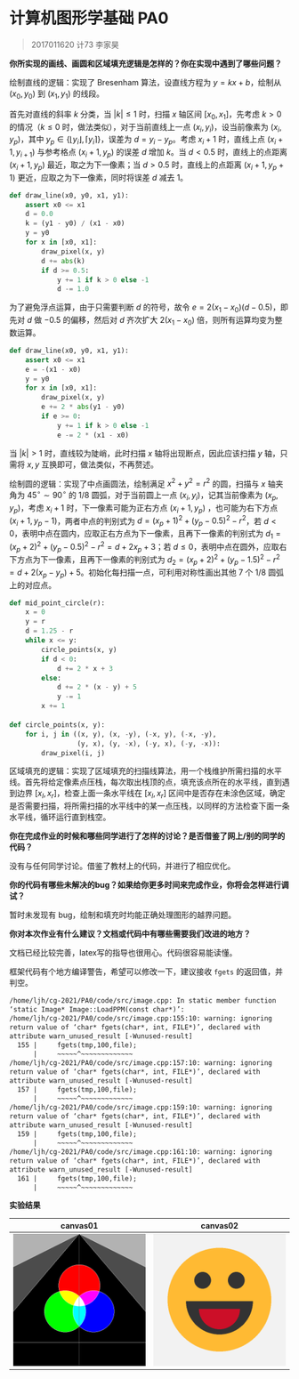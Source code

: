 # 计算机图形学基础 PA0

> 2017011620  计73  李家昊

**你所实现的画线、画圆和区域填充逻辑是怎样的？你在实现中遇到了哪些问题？**

绘制直线的逻辑：实现了 Bresenham 算法，设直线方程为 $y = kx + b$，绘制从 $(x_0, y_0)$ 到 $(x_1, y_1)$ 的线段。

首先对直线的斜率 $k$ 分类，当 $|k| \le 1$ 时，扫描 $x$ 轴区间 $[x_0, x_1]$，先考虑 $k > 0$ 的情况（$k \le 0$ 时，做法类似），对于当前直线上一点 $(x_i,y_i)$，设当前像素为 $(x_i,y_p)$，其中 $y_p \in \{\lfloor y_i \rfloor, \lceil y_i \rceil\}$，误差为 $d=y_i - y_p$。考虑 $x_i + 1$ 时，直线上点 $(x_i + 1, y_{i+1})$ 与参考格点 $(x_i + 1, y_p)$ 的误差 $d$ 增加 $k$。当 $d < 0.5$ 时，直线上的点距离 $(x_i + 1, y_p)$ 最近，取之为下一像素；当 $d>0.5$ 时，直线上的点距离 $(x_i + 1, y_p + 1)$ 更近，应取之为下一像素，同时将误差 $d$ 减去 1。

```python
def draw_line(x0, y0, x1, y1):
    assert x0 <= x1
    d = 0.0
    k = (y1 - y0) / (x1 - x0)
    y = y0
    for x in [x0, x1]:
        draw_pixel(x, y)
        d += abs(k)
        if d >= 0.5:
            y += 1 if k > 0 else -1
            d -= 1.0
```

为了避免浮点运算，由于只需要判断 $d$ 的符号，故令 $e = 2(x_1 - x_0)(d - 0.5)$，即先对 $d$ 做 $-0.5$ 的偏移，然后对 $d$ 齐次扩大 $2(x_1 - x_0)$ 倍，则所有运算均变为整数运算。

```python
def draw_line(x0, y0, x1, y1):
    assert x0 <= x1
    e = -(x1 - x0)
    y = y0
    for x in [x0, x1]:
        draw_pixel(x, y)
        e += 2 * abs(y1 - y0)
        if e >= 0:
            y += 1 if k > 0 else -1
            e -= 2 * (x1 - x0)
```

当 $|k| > 1$ 时，直线较为陡峭，此时扫描 $x$ 轴将出现断点，因此应该扫描 $y$ 轴，只需将 $x,y$ 互换即可，做法类似，不再赘述。

绘制圆的逻辑：实现了中点画圆法，绘制满足 $x^2 + y^2 = r^2$ 的圆，扫描与 $x$ 轴夹角为 $45^\circ \sim 90^\circ$ 的 1/8 圆弧，对于当前圆上一点 $(x_i,y_i)$，记其当前像素为 $(x_p, y_p)$，考虑 $x_i + 1$ 时，下一像素可能为正右方点 $(x_i + 1,y_p)$ ，也可能为右下方点 $(x_i + 1, y_p - 1)$，两者中点的判别式为 $d = (x_p + 1)^2 + (y_p - 0.5)^2 - r^2$，若 $d < 0$，表明中点在圆内，应取正右方点为下一像素，且再下一像素的判别式为 $d_1 = (x_p + 2)^2 + (y_p - 0.5)^2 - r^2 = d + 2x_p + 3$；若 $d \le 0$，表明中点在圆外，应取右下方点为下一像素，且再下一像素的判别式为 $d_2 = (x_p + 2)^2 + (y_p - 1.5)^2 - r^2 = d + 2(x_p - y_p) + 5$。初始化每扫描一点，可利用对称性画出其他 7 个 1/8 圆弧上的对应点。

```python
def mid_point_circle(r):
    x = 0
    y = r
    d = 1.25 - r
    while x <= y:
        circle_points(x, y)
        if d < 0:
            d += 2 * x + 3
        else:
            d += 2 * (x - y) + 5
            y -= 1
        x += 1

def circle_points(x, y):
    for i, j in ((x, y), (x, -y), (-x, y), (-x, -y),
                 (y, x), (y, -x), (-y, x), (-y, -x)):
        draw_pixel(i, j)
```

区域填充的逻辑：实现了区域填充的扫描线算法，用一个栈维护所需扫描的水平线。首先将给定像素点压栈，每次取出栈顶的点，填充该点所在的水平线，直到遇到边界 $[x_l, x_r]$，检查上面一条水平线在 $[x_l, x_r]$ 区间中是否存在未涂色区域，确定是否需要扫描，将所需扫描的水平线中的某一点压栈，以同样的方法检查下面一条水平线，循环运行直到栈空。 

**你在完成作业的时候和哪些同学进行了怎样的讨论？是否借鉴了网上/别的同学的代码？**

没有与任何同学讨论。借鉴了教材上的代码，并进行了相应优化。

**你的代码有哪些未解决的bug？如果给你更多时间来完成作业，你将会怎样进行调试？**

暂时未发现有 bug，绘制和填充时均能正确处理图形的越界问题。

**你对本次作业有什么建议？文档或代码中有哪些需要我们改进的地方？**

文档已经比较完善，latex写的指导也很用心。代码很容易能读懂。

框架代码有个地方编译警告，希望可以修改一下，建议接收 `fgets` 的返回值，并判空。

```
/home/ljh/cg-2021/PA0/code/src/image.cpp: In static member function ‘static Image* Image::LoadPPM(const char*)’:
/home/ljh/cg-2021/PA0/code/src/image.cpp:155:10: warning: ignoring return value of ‘char* fgets(char*, int, FILE*)’, declared with attribute warn_unused_result [-Wunused-result]
  155 |     fgets(tmp,100,file);
      |     ~~~~~^~~~~~~~~~~~~~
/home/ljh/cg-2021/PA0/code/src/image.cpp:157:10: warning: ignoring return value of ‘char* fgets(char*, int, FILE*)’, declared with attribute warn_unused_result [-Wunused-result]
  157 |     fgets(tmp,100,file);
      |     ~~~~~^~~~~~~~~~~~~~
/home/ljh/cg-2021/PA0/code/src/image.cpp:159:10: warning: ignoring return value of ‘char* fgets(char*, int, FILE*)’, declared with attribute warn_unused_result [-Wunused-result]
  159 |     fgets(tmp,100,file);
      |     ~~~~~^~~~~~~~~~~~~~
/home/ljh/cg-2021/PA0/code/src/image.cpp:161:10: warning: ignoring return value of ‘char* fgets(char*, int, FILE*)’, declared with attribute warn_unused_result [-Wunused-result]
  161 |     fgets(tmp,100,file);
      |     ~~~~~^~~~~~~~~~~~~~
```

**实验结果**

| canvas01                      | canvas02                      |
| ----------------------------- | ----------------------------- |
| ![](code/output/canvas01.bmp) | ![](code/output/canvas02.bmp) |

